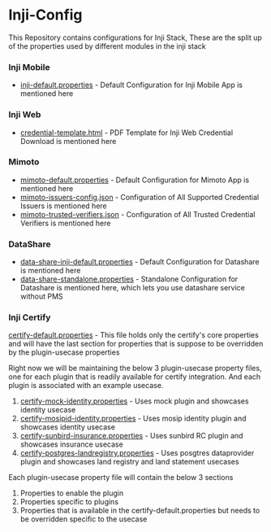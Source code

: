 # Inji-Config
This Repository contains configurations for Inji Stack, These are the split up of the properties used by different modules in the inji stack

### Inji Mobile
- [inji-default.properties](inji-default.properties) - Default Configuration for Inji Mobile App is mentioned here

### Inji Web
- [credential-template.html](credential-template.html) - PDF Template for Inji Web Credential Download is mentioned here

### Mimoto
- [mimoto-default.properties](mimoto-default.properties) - Default Configuration for Mimoto App is mentioned here
- [mimoto-issuers-config.json](mimoto-issuers-config.json) - Configuration of All Supported Credential Issuers is mentioned here
- [mimoto-trusted-verifiers.json](mimoto-trusted-verifiers.json) - Configuration of All Trusted Credential Verifiers is mentioned here

### DataShare

- [data-share-inji-default.properties](data-share-inji-default.properties) - Default Configuration for Datashare is mentioned here
- [data-share-standalone.properties](data-share-standalone.properties) - Standalone Configuration for Datashare is mentioned here, which lets you use datashare service without PMS


### Inji Certify

[certify-default.properties](certify-default.properties) - This file holds only the certify's core properties and will have the last section for properties that is suppose to be overridden by the plugin-usecase properties

Right now we will be maintaining the below 3 plugin-usecase property files, one for each plugin that is readily available for certify integration.
And each plugin is associated with an example usecase.

1. [certify-mock-identity.properties](certify-mock-identity.properties) - Uses mock plugin and showcases identity usecase
2. [certify-mosipid-identity.properties](certify-mosipid-identity.properties) - Uses mosip identity plugin and showcases identity usecase
3. [certify-sunbird-insurance.properties](certify-sunbird-insurance.properties) - Uses sunbird RC plugin and showcases insurance usecase
4. [certify-postgres-landregistry.properties](certify-postgres-landregistry.properties) - Uses posgtres dataprovider plugin and showcases land registry and land statement usecases


Each plugin-usecase property file will contain the below 3 sections
1. Properties to enable the plugin
2. Properties specific to plugins
3. Properties that is available in the certify-default.properties but needs to be overridden specific to the usecase
